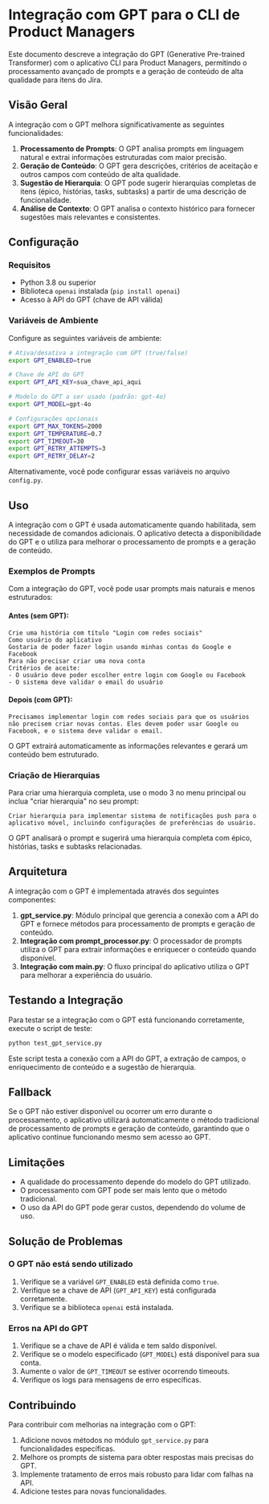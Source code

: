 # Integração com GPT para o CLI de Product Managers

Este documento descreve a integração do GPT (Generative Pre-trained Transformer) com o aplicativo CLI para Product Managers, permitindo o processamento avançado de prompts e a geração de conteúdo de alta qualidade para itens do Jira.

## Visão Geral

A integração com o GPT melhora significativamente as seguintes funcionalidades:

1. **Processamento de Prompts**: O GPT analisa prompts em linguagem natural e extrai informações estruturadas com maior precisão.
2. **Geração de Conteúdo**: O GPT gera descrições, critérios de aceitação e outros campos com conteúdo de alta qualidade.
3. **Sugestão de Hierarquia**: O GPT pode sugerir hierarquias completas de itens (épico, histórias, tasks, subtasks) a partir de uma descrição de funcionalidade.
4. **Análise de Contexto**: O GPT analisa o contexto histórico para fornecer sugestões mais relevantes e consistentes.

## Configuração

### Requisitos

- Python 3.8 ou superior
- Biblioteca `openai` instalada (`pip install openai`)
- Acesso à API do GPT (chave de API válida)

### Variáveis de Ambiente

Configure as seguintes variáveis de ambiente:

```bash
# Ativa/desativa a integração com GPT (true/false)
export GPT_ENABLED=true

# Chave de API do GPT
export GPT_API_KEY=sua_chave_api_aqui

# Modelo do GPT a ser usado (padrão: gpt-4o)
export GPT_MODEL=gpt-4o

# Configurações opcionais
export GPT_MAX_TOKENS=2000
export GPT_TEMPERATURE=0.7
export GPT_TIMEOUT=30
export GPT_RETRY_ATTEMPTS=3
export GPT_RETRY_DELAY=2
```

Alternativamente, você pode configurar essas variáveis no arquivo `config.py`.

## Uso

A integração com o GPT é usada automaticamente quando habilitada, sem necessidade de comandos adicionais. O aplicativo detecta a disponibilidade do GPT e o utiliza para melhorar o processamento de prompts e a geração de conteúdo.

### Exemplos de Prompts

Com a integração do GPT, você pode usar prompts mais naturais e menos estruturados:

#### Antes (sem GPT):
```
Crie uma história com título "Login com redes sociais"
Como usuário do aplicativo
Gostaria de poder fazer login usando minhas contas do Google e Facebook
Para não precisar criar uma nova conta
Critérios de aceite:
- O usuário deve poder escolher entre login com Google ou Facebook
- O sistema deve validar o email do usuário
```

#### Depois (com GPT):
```
Precisamos implementar login com redes sociais para que os usuários não precisem criar novas contas. Eles devem poder usar Google ou Facebook, e o sistema deve validar o email.
```

O GPT extrairá automaticamente as informações relevantes e gerará um conteúdo bem estruturado.

### Criação de Hierarquias

Para criar uma hierarquia completa, use o modo 3 no menu principal ou inclua "criar hierarquia" no seu prompt:

```
Criar hierarquia para implementar sistema de notificações push para o aplicativo móvel, incluindo configurações de preferências do usuário.
```

O GPT analisará o prompt e sugerirá uma hierarquia completa com épico, histórias, tasks e subtasks relacionadas.

## Arquitetura

A integração com o GPT é implementada através dos seguintes componentes:

1. **gpt_service.py**: Módulo principal que gerencia a conexão com a API do GPT e fornece métodos para processamento de prompts e geração de conteúdo.
2. **Integração com prompt_processor.py**: O processador de prompts utiliza o GPT para extrair informações e enriquecer o conteúdo quando disponível.
3. **Integração com main.py**: O fluxo principal do aplicativo utiliza o GPT para melhorar a experiência do usuário.

## Testando a Integração

Para testar se a integração com o GPT está funcionando corretamente, execute o script de teste:

```bash
python test_gpt_service.py
```

Este script testa a conexão com a API do GPT, a extração de campos, o enriquecimento de conteúdo e a sugestão de hierarquia.

## Fallback

Se o GPT não estiver disponível ou ocorrer um erro durante o processamento, o aplicativo utilizará automaticamente o método tradicional de processamento de prompts e geração de conteúdo, garantindo que o aplicativo continue funcionando mesmo sem acesso ao GPT.

## Limitações

- A qualidade do processamento depende do modelo do GPT utilizado.
- O processamento com GPT pode ser mais lento que o método tradicional.
- O uso da API do GPT pode gerar custos, dependendo do volume de uso.

## Solução de Problemas

### O GPT não está sendo utilizado

1. Verifique se a variável `GPT_ENABLED` está definida como `true`.
2. Verifique se a chave de API (`GPT_API_KEY`) está configurada corretamente.
3. Verifique se a biblioteca `openai` está instalada.

### Erros na API do GPT

1. Verifique se a chave de API é válida e tem saldo disponível.
2. Verifique se o modelo especificado (`GPT_MODEL`) está disponível para sua conta.
3. Aumente o valor de `GPT_TIMEOUT` se estiver ocorrendo timeouts.
4. Verifique os logs para mensagens de erro específicas.

## Contribuindo

Para contribuir com melhorias na integração com o GPT:

1. Adicione novos métodos no módulo `gpt_service.py` para funcionalidades específicas.
2. Melhore os prompts de sistema para obter respostas mais precisas do GPT.
3. Implemente tratamento de erros mais robusto para lidar com falhas na API.
4. Adicione testes para novas funcionalidades.
